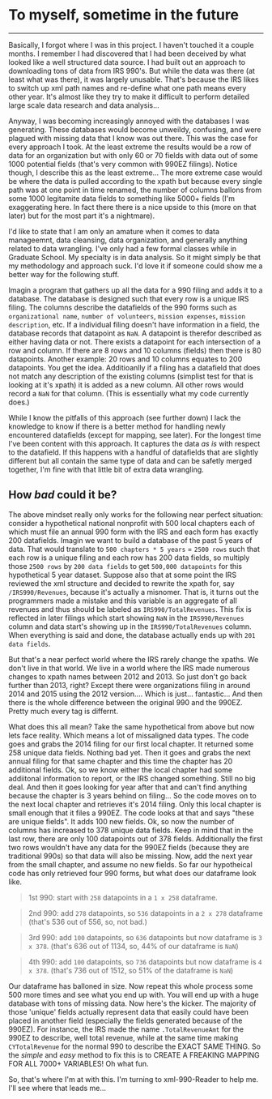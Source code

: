 # To myself, sometime in the future

*** 
Basically, I forgot where I was in this project. I haven't touched it a couple months. I remember I had discovered that I had been deceived by what looked like a well structured data source. I had built out an approach to downloading tons of data from IRS 990's. But while the data was there (at least what was there), it was largely unusable. That's because the IRS likes to switch up xml path names and re-define what one path means every other year. It's almost like they try to make it difficult to perform detailed large scale data research and data analysis...

Anyway, I was becoming increasingly annoyed with the databases I was generating. These databases would become unweildy, confusing, and were plagued with missing data that I know was out there. This was the case for every approach I took. At the least extreme the results would be a row of data for an organization but with only 60 or 70 fields with data out of some 1000 potential fields (that's very common with 990EZ filings). Notice though, I describe this as the least extreme... The more extreme case would be where the data is pulled according to the xpath but because every single path was at one point in time renamed, the number of columns ballons from some 1000 legitamite data fields to something like 5000+ fields (I'm exaggerating here. In fact there there is a nice upside to this (more on that later) but for the most part it's a nightmare).

I'd like to state that I am only an amature when it comes to data manageemnt, data cleansing, data organization, and generally anything related to data wrangling. I've only had a few formal classes while in Graduate School. My specialty is in data analysis. So it might simply be that my methodology and approach suck. I'd love it if someone could show me a better way for the following stuff.



Imagin a program that gathers up all the data for a 990 filing and adds it to a database. The database is designed such that every row is a unique IRS filing. The columns describe the datafields of the 990 forms such as `organizational name`, `number of volunteers`, `mission expenses`, `mission description`, etc. If a individual filing doesn't have information in a field, the database records that datapoint as `NaN`. A datapoint is therefor described as either having data or not. There exists a datapoint for each intersection of a row and column. If there are 8 rows and 10 columns (fields) then there is 80 datapoints. Another example: 20 rows and 10 columns equates to 200 datapoints. You get the idea. Additioanlly if a filing has a datafield that does not match any description of the existing columns (simplist test for that is looking at it's xpath) it is added as a new column. All other rows would record a `NaN` for that column. (This is essentially what my code currently does.)

While I know the pitfalls of this approach (see further down) I lack the knowledge to know if there is a better method for handling newly encountered datafields (except for mapping, see later). For the longest time I've been content with this approach. It captures the data *as is* with respect to the datafield. If this happens with a handful of datafields that are slightly different but  all contain the same type of data and can be safetly merged together, I'm fine with that little bit of extra data wrangling. 

## How *bad* could it be?

The above mindset really only works for the following near perfect situation: consider a hypothetical national nonprofit with 500 local chapters each of which must file an annual 990 form with the IRS and each form has exactly 200 datafields. Imagin we want to build a database of the past 5 years of data. That would translate to `500 chapters * 5 years` = `2500 rows` such that each row is a unique filing and each row has 200 data fields, so multiply those `2500 rows` by `200 data fields` to get `500,000 datapoints` for this hypothetical 5 year dataset. Suppose also that at some point the IRS reviewed the xml structure and decided to rewrite the xpath for, say `/IRS990/Revenues`, because it's actually a misnomer. That is, it turns out the programmers made a mistake and this variable is an aggregate of all revenues and thus should be labeled as `IRS990/TotalRevenues`. This fix is reflected in later filings which start showing `NaN`  in the `IRS990/Revenues` column and data start's showing up in the `IRS990/TotalRevenues` column. When everything is said and done, the database actually ends up with `201 data fields`.  

But that's a near perfect world where the IRS rarely change the xpaths. We don't live in that world. We live in a world where the IRS made numerous changes to xpath names between 2012 and 2013. So just don't go back further than 2013, right? Except there were organizations filing in around 2014 and 2015 using the 2012 version.... Which is just... fantastic... And then there is the whole difference between the original 990 and the 990EZ. Pretty much every tag is differnt. 

What does this all mean? Take the same hypothetical from above but now lets face reality. Which means a lot of missaligned data types. The code goes and grabs the 2014 filing for our first local chapter. It returned some 258 unique data fields. Nothing bad yet. Then it goes and grabs the next annual filing for that same chapter and this time the chapter has 20 additional fields. Ok, so we know either the local chapter had some addiitonal information to report, or the IRS changed something. Still no big deal. And then it goes looking for year after that and can't find anything because the chapter is 3 years behind on filing... So the code moves on to the next local chapter and retrieves it's 2014 filing. Only this local chapter is small enough that it files a 990EZ. The code looks at that and says "these are unique fields". It adds 100 new fields. Ok, so now the number of columns has increased to 378 unique data fields. Keep in mind that in the last row, there are only 100 datapoints out of 378 fields. Additionally the first two rows wouldn't have any data for the 990EZ fields (because they are traditional 990s) so that data will also be missing. Now, add the next year from the small chapter, and assume no new fields. So far our hypotheical code has only retrieved four 990 forms, but what does our dataframe look like.

> 1st 990: start with `258` datapoints in a  `1 x 258` dataframe.

> 2nd 990: add `278` datapoints, so `536` datapoints in a `2 x 278` dataframe (that's 536 out of 556, so, not bad.)

> 3rd 990: add `100` datapoints, so `636` datapoints but now dataframe is `3 x 378`. (that's 636 out of 1134, so, 44% of our dataframe is `NaN`)

> 4th 990: add `100` datapoints, so `736` datapoints but now dataframe is `4 x 378`. (that's 736 out of 1512, so 51% of the dataframe is `NaN`)

Our dataframe has balloned in size. Now repeat this whole process some 500 more times and see what you end up with. You will end up with a huge database with tons of missing data. Now here's the kicker. The majority of those 'unique' fields actually represent data that easily could have been placed in another field (especially the fields generated because of the 990EZ). For instance, the IRS made the name `.TotalRevenueAmt` for the 990EZ to describe, well total revenue, while at the same time making `CYTotalRevenue` for the normal 990 to describe the EXACT SAME THING. So the *simple* and *easy* method to fix this is to CREATE A FREAKING MAPPING FOR ALL 7000+ VARIABLES! Oh what fun.

So, that's where I'm at with this. I'm turning to xml-990-Reader to help me. I'll see where that leads me...
